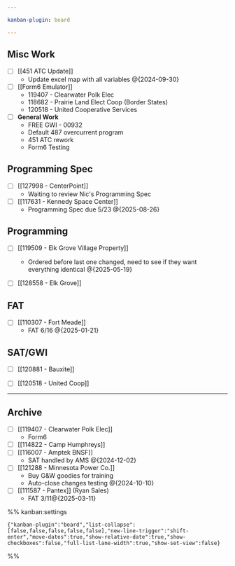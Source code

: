 ```yaml
---

kanban-plugin: board

---
```


## Misc Work

- [ ] [[451 ATC Update]]
	- Update excel map with all variables @{2024-09-30}
- [ ] [[Form6 Emulator]]
	- 119407 - Clearwater Polk Elec
	- 118682 - Prairie Land Elect Coop (Border States)
	- 120518 - United Cooperative Services
- [ ] **General Work**
	- FREE GWI - 00932
	- Default 487 overcurrent program
	- 451 ATC rework
	- Form6 Testing


## Programming Spec

- [ ] [[127998 - CenterPoint]]
	- Waiting to review Nic's Programming Spec
- [ ] [[117631 - Kennedy Space Center]]
	- Programming Spec due 5/23
	@{2025-08-26}


## Programming

- [ ] [[119509 - Elk Grove Village Property]]
	- Ordered before last one changed, need to see if they want everything identical
	@{2025-05-19}
- [ ] [[128558 - Elk Grove]]


## FAT

- [ ] [[110307 - Fort Meade]]
	- FAT 6/16 @{2025-01-21}


## SAT/GWI

- [ ] [[120881 - Bauxite]]
- [ ] [[120518 - United Coop]]


***

## Archive

- [ ] [[119407 - Clearwater Polk Elec]]
	- Form6
- [ ] [[114822 - Camp Humphreys]]
- [ ] [[116007 - Amptek BNSF]]
	- SAT handled by AMS
	@{2024-12-02}
- [ ] [[121288 - Minnesota Power Co.]]
	- Buy G&W goodies for training
	- Auto-close changes testing
	@{2024-10-10}
- [ ] [[111587 - Pantex]] (Ryan Sales)
	- FAT 3/11@{2025-03-11}

%% kanban:settings
```
{"kanban-plugin":"board","list-collapse":[false,false,false,false,false],"new-line-trigger":"shift-enter","move-dates":true,"show-relative-date":true,"show-checkboxes":false,"full-list-lane-width":true,"show-set-view":false}
```
%%